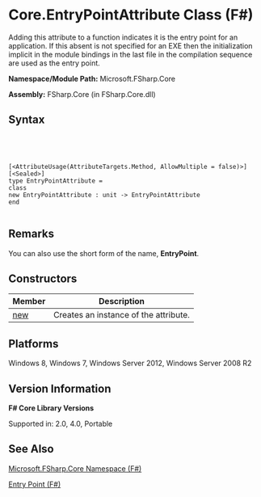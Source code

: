 # Core.EntryPointAttribute Class (F#)

Adding this attribute to a function indicates it is the entry point for an application. If this absent is not specified for an EXE then the initialization implicit in the module bindings in the last file in the compilation sequence are used as the entry point.

**Namespace/Module Path:** Microsoft.FSharp.Core

**Assembly:** FSharp.Core (in FSharp.Core.dll)


## Syntax



```




[<AttributeUsage(AttributeTargets.Method, AllowMultiple = false)>]
[<Sealed>]
type EntryPointAttribute =
class
new EntryPointAttribute : unit -> EntryPointAttribute
end


```





## Remarks
You can also use the short form of the name, **EntryPoint**.


## Constructors


|Member|Description|
|------|-----------|
|[new](http://msdn.microsoft.com/en-us/library/48ccf8e2-f6af-431d-8a90-bd2870df5c43)|Creates an instance of the attribute.|

## Platforms
Windows 8, Windows 7, Windows Server 2012, Windows Server 2008 R2


## Version Information
**F# Core Library Versions**

Supported in: 2.0, 4.0, Portable




## See Also
[Microsoft.FSharp.Core Namespace &#40;F&#35;&#41;](Microsoft.FSharp.Core-Namespace-%5BFSharp%5D.md)

[Entry Point &#40;F&#35;&#41;](Entry-Point-%5BFSharp%5D.md)

